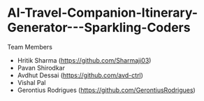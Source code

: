 # AI-Travel-Companion-Itinerary-Generator---Sparkling-Coders


Team Members               
- Hritik Sharma (https://github.com/Sharmaji03)          
- Pavan Shirodkar
- Avdhut Dessai (https://github.com/avd-ctrl)
- Vishal Pal
- Gerontius Rodrigues (https://github.com/GerontiusRodrigues)
